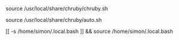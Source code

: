 source /usr/local/share/chruby/chruby.sh

source /usr/local/share/chruby/auto.sh

[[ -s /home/simon/.local.bash ]] && source /home/simon/.local.bash
